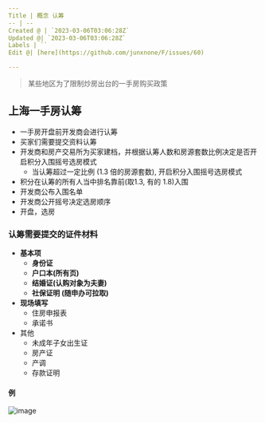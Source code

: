 ```yaml
---
Title | 概念 认筹
-- | --
Created @ | `2023-03-06T03:06:28Z`
Updated @| `2023-03-06T03:06:28Z`
Labels | ``
Edit @| [here](https://github.com/junxnone/F/issues/60)

---
```


> 某些地区为了限制炒房出台的一手房购买政策

## 上海一手房认筹

- 一手房开盘前开发商会进行认筹
- 买家们需要提交资料认筹
- 开发商和房产交易所为买家建档，并根据认筹人数和房源套数比例决定是否开启积分入围摇号选房模式
  - 当认筹超过一定比例 (1.3 倍的房源套数), 开启积分入围摇号选房模式
- 积分在认筹的所有人当中排名靠前(取1.3, 有的 1.8)入围
- 开发商公布入围名单
- 开发商公开摇号决定选房顺序
- 开盘，选房


### 认筹需要提交的证件材料

- **基本项**
  - **身份证**
  - **户口本(所有页)**
  - **结婚证(认购对象为夫妻)**
  - **社保证明 (随申办可拉取)**
- **现场填写**
  - 住房申报表
  - 承诺书
- 其他
  - 未成年子女出生证
  - 房产证
  - 产调
  - 存款证明

#### 例

![image](https://user-images.githubusercontent.com/2216970/223009656-9d691615-26bd-46fa-b56d-dddc585da30b.png)


